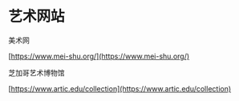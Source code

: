 # 艺术网站

美术网

[https://www.mei-shu.org/](https://www.mei-shu.org/)

芝加哥艺术博物馆

[https://www.artic.edu/collection](https://www.artic.edu/collection)

